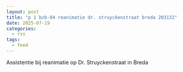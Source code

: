 ```yaml
---
layout: post
title: "p 1 bzb-04 reanimatie dr. struyckenstraat breda 203132"
date: 2025-07-19
categories: 
  - rss
tags: 
  - feed
---
```


Assistentie bij reanimatie op Dr. Struyckenstraat in Breda
